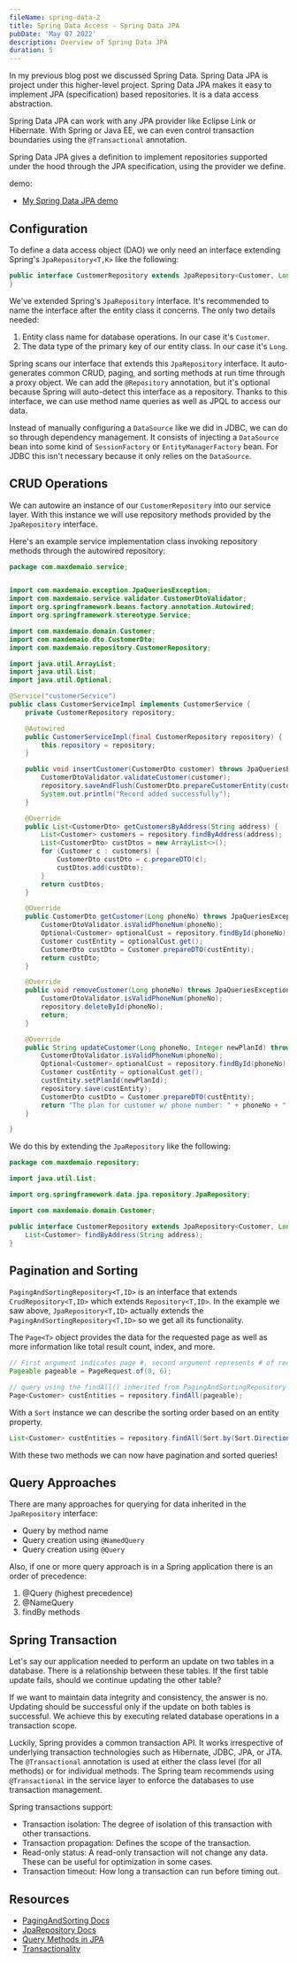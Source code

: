 ```yaml
---
fileName: spring-data-2
title: Spring Data Access - Spring Data JPA
pubDate: 'May 07 2022'
description: Overview of Spring Data JPA
duration: 5
---
```


In my previous blog post we discussed Spring Data. Spring Data JPA is project under this higher-level project. Spring Data JPA makes it easy to implement JPA (specification) based repositories. It is a data access abstraction.

Spring Data JPA can work with any JPA provider like Eclipse Link or Hibernate. With Spring or Java EE, we can even control transaction boundaries using the `@Transactional` annotation.

Spring Data JPA gives a definition to implement repositories supported under the hood through the JPA specification, using the provider we define.

demo:

- [My Spring Data JPA demo](https://github.com/maxdemaio/demos/tree/main/data-demos/jpa-queries)

## Configuration

To define a data access object (DAO) we only need an interface extending Spring's `JpaRepository<T,K>` like the following:

```java
public interface CustomerRepository extends JpaRepository<Customer, Long> {
}
```

We've extended Spring's `JpaRepository` interface. It's recommended to name the interface after the entity class it concerns. The only two details needed:

1. Entity class name for database operations. In our case it's `Customer`.
2. The data type of the primary key of our entity class. In our case it's `Long`.

Spring scans our interface that extends this `JpaRepository` interface. It auto-generates common CRUD, paging, and sorting methods at run time through a proxy object. We can add the `@Repository` annotation, but it's optional because Spring will auto-detect this interface as a repository. Thanks to this interface, we can use method name queries as well as JPQL to access our data.

Instead of manually configuring a `DataSource` like we did in JDBC, we can do so through dependency management. It consists of injecting a `DataSource` bean into some kind of `SessionFactory` or `EntityManagerFactory` bean. For JDBC this isn't necessary because it only relies on the `DataSource`.

## CRUD Operations

We can autowire an instance of our `CustomerRepository` into our service layer. With this instance we will use repository methods provided by the `JpaRepository` interface.

Here's an example service implementation class invoking repository methods through the autowired repository:

```java
package com.maxdemaio.service;


import com.maxdemaio.exception.JpaQueriesException;
import com.maxdemaio.service.validator.CustomerDtoValidator;
import org.springframework.beans.factory.annotation.Autowired;
import org.springframework.stereotype.Service;

import com.maxdemaio.domain.Customer;
import com.maxdemaio.dto.CustomerDto;
import com.maxdemaio.repository.CustomerRepository;

import java.util.ArrayList;
import java.util.List;
import java.util.Optional;

@Service("customerService")
public class CustomerServiceImpl implements CustomerService {
    private CustomerRepository repository;

    @Autowired
    public CustomerServiceImpl(final CustomerRepository repository) {
        this.repository = repository;
    }

    public void insertCustomer(CustomerDto customer) throws JpaQueriesException {
        CustomerDtoValidator.validateCustomer(customer);
        repository.saveAndFlush(CustomerDto.prepareCustomerEntity(customer));
        System.out.println("Record added successfully");
    }

    @Override
    public List<CustomerDto> getCustomersByAddress(String address) {
        List<Customer> customers = repository.findByAddress(address);
        List<CustomerDto> custDtos = new ArrayList<>();
        for (Customer c : customers) {
            CustomerDto custDto = c.prepareDTO(c);
            custDtos.add(custDto);
        }
        return custDtos;
    }

    @Override
    public CustomerDto getCustomer(Long phoneNo) throws JpaQueriesException {
        CustomerDtoValidator.isValidPhoneNum(phoneNo);
        Optional<Customer> optionalCust = repository.findById(phoneNo);
        Customer custEntity = optionalCust.get();
        CustomerDto custDto = Customer.prepareDTO(custEntity);
        return custDto;
    }

    @Override
    public void removeCustomer(Long phoneNo) throws JpaQueriesException {
        CustomerDtoValidator.isValidPhoneNum(phoneNo);
        repository.deleteById(phoneNo);
        return;
    }

    @Override
    public String updateCustomer(Long phoneNo, Integer newPlanId) throws JpaQueriesException {
        CustomerDtoValidator.isValidPhoneNum(phoneNo);
        Optional<Customer> optionalCust = repository.findById(phoneNo);
        Customer custEntity = optionalCust.get();
        custEntity.setPlanId(newPlanId);
        repository.save(custEntity);
        CustomerDto custDto = Customer.prepareDTO(custEntity);
        return "The plan for customer w/ phone number: " + phoneNo + " has been updated successfully";
    }

}
```

We do this by extending the `JpaRepository` like the following:

```java
package com.maxdemaio.repository;

import java.util.List;

import org.springframework.data.jpa.repository.JpaRepository;

import com.maxdemaio.domain.Customer;

public interface CustomerRepository extends JpaRepository<Customer, Long>{
	List<Customer> findByAddress(String address);
}
```

## Pagination and Sorting

`PagingAndSortingRepository<T,ID>` is an interface that extends `CrudRepository<T,ID>` which extends `Repository<T,ID>`. In the example we saw above, `JpaRepository<T,ID>` actually extends the `PagingAndSortingRepository<T,ID>` so we get all its functionality.

The `Page<T>` object provides the data for the requested page as well as more information like total result count, index, and more.

```java
// First argument indicates page #, second argument represents # of records
Pageable pageable = PageRequest.of(0, 6);

// query using the findAll() inherited from PagingAndSortingRepository
Page<Customer> custEntities = repository.findAll(pageable);
```

With a `Sort` instance we can describe the sorting order based on an entity property.

```java
List<Customer> custEntities = repository.findAll(Sort.by(Sort.Direction.ASC, "name"));
```

With these two methods we can now have pagination and sorted queries!

## Query Approaches

There are many approaches for querying for data inherited in the `JpaRepository` interface:

- Query by method name
- Query creation using `@NamedQuery`
- Query creation using `@Query`

Also, if one or more query approach is in a Spring application there is an order of precedence:

1. @Query (highest precedence)
2. @NameQuery
3. findBy methods

## Spring Transaction

Let's say our application needed to perform an update on two tables in a database. There is a relationship between these tables. If the first table update fails, should we continue updating the other table?

If we want to maintain data integrity and consistency, the answer is no. Updating should be successful only if the update on both tables is successful. We achieve this by executing related database operations in a transaction scope.

Luckily, Spring provides a common transaction API. It works irrespective of underlying transaction technologies such as Hibernate, JDBC, JPA, or JTA. The `@Transactional` annotation is used at either the class level (for all methods) or for individual methods. The Spring team recommends using `@Transactional` in the service layer to enforce the databases to use transaction management.

Spring transactions support:

- Transaction isolation: The degree of isolation of this transaction with other transactions.
- Transaction propagation: Defines the scope of the transaction.
- Read-only status: A read-only transaction will not change any data. These can be useful for optimization in some cases.
- Transaction timeout: How long a transaction can run before timing out.

## Resources

- [PagingAndSorting Docs](https://docs.spring.io/spring-data/commons/docs/current/api/org/springframework/data/repository/PagingAndSortingRepository.html)
- [JpaRepository Docs](https://docs.spring.io/spring-data/jpa/docs/current/api/org/springframework/data/jpa/repository/JpaRepository.html)
- [Query Methods in JPA](https://docs.spring.io/spring-data/jpa/docs/current/reference/html/#jpa.query-methods)
- [Transactionality](https://docs.spring.io/spring-data/jpa/docs/current/reference/html/#transactions)

